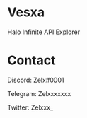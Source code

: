 # Vesxa

Halo Infinite API Explorer

# Contact 

Discord: Zelx#0001

Telegram: Zelxxxxxxx

Twitter: Zelxxx_

